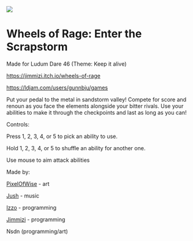 ![](https://static.jam.host/raw/757/32/z/32e2b.png)

# Wheels of Rage: Enter the Scrapstorm
Made for Ludum Dare 46 (Theme: Keep it alive)

https://jimmizi.itch.io/wheels-of-rage

https://ldjam.com/users/gunnbju/games

Put your pedal to the metal in sandstorm valley! Compete for score and renoun as you face the elements alongside your bitter rivals. Use your abilities to make it through the checkpoints and last as long as you can!

Controls: 

Press 1, 2, 3, 4, or 5 to pick an ability to use. 

Hold 1, 2, 3, 4, or 5 to shuffle an ability for another one. 

Use mouse to aim attack abilities

Made by: 

[PixelOfWise](https://twitter.com/oftetris) - art

[Jush](https://www.cephalo.io/) - music

[Izzo](https://github.com/SuperIzzo) - programming

[Jimmizi](https://jimmizi.itch.io/) - programming

Nsdn (programming/art)
